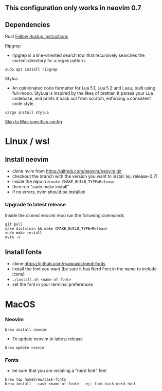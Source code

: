 ## This configuration only works in neovim 0.7

## Dependencies

Rust
[Follow Rustup instructions](https://rustup.rs/)

Ripgrep
- ripgrep is a line-oriented search tool that recursively searches the current directory for a regex pattern.
```
sudo apt install ripgrep
```

Stylua
- An opinionated code formatter for Lua 5.1, Lua 5.2 and Luau, built using full-moon. StyLua is inspired by the likes of prettier, it parses your Lua codebase, and prints it back out from scratch, enforcing a consistent code style.
```
cargo install stylua
```

[Skip to Mac specifics config](#MacOS)

# Linux / wsl

## Install neovim
- clone nvim from https://github.com/neovim/neovim.git
- checkout the branch with the version you want to install (ej. release-0.7)
- inside the repo run ``` make CMAKE_BUILD_TYPE=Release ```
- then run "sudo make install"
- if no errors, nvim should be installed

### Upgrade to latest release
Inside the cloned neovim repo run the following commands
```
git pull
make distclean && make CMAKE_BUILD_TYPE=Release
sudo make install
nvim -v
```

## Install fonts
- clone https://github.com/ryanoasis/nerd-fonts
- install the font you want (be sure it has Nerd Font in the name to include icons)
- ```./install.sh <name of font>```
- set the font in your terminal preferences

# MacOS

### Neovim
```
brew install neovim
```
- To update neovim to lattest release
```
brew update neovim
```


### Fonts
- be sure that you are instaling a "nerd font" font 
```
brew tap homebrew/cask-fonts
brew install --cask <name-of-font>   ej: font-hack-nerd-font
```

